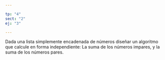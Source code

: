 ```yaml
---

tp: "4"
sect: "2"
ej: "3"

---
```


Dada una lista simplemente encadenada de números diseñar un algoritmo que calcule en forma independiente: La suma de los números impares, y la suma de los números pares.